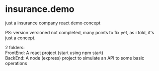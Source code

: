 # insurance.demo
just a insurance company react demo concept

PS: version versioned not completed, many points to fix yet, as i told, it's just a concept.


2 folders: </br>
FrontEnd: A react project (start using npm start) </br>
BackEnd: A node (express) project to simulate an API to some basic operations
  

